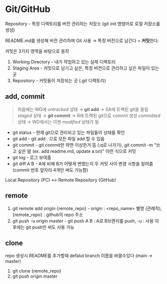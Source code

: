 # Git/GitHub

Repository - 특정 디렉토리를 버전 관리하는 저장소 (git init 명령어로 로컬 저장소를 생성)

README.md를 생성해 버전 관리하며  Git 사용 → 특정 버전으로 남긴다 = **커밋**한다.

커밋은 3가지 영역을 바탕으로 동작 

1. Working Directory -  내가 작업하고 있는 실제 디렉토리
2. Staging Area - 커밋으로 남기고 싶은, 특정 버전으로 관리하고 싶은 파일이 있는 곳
3. Repository - 커밋들이 저장되는 곳 (.git 디렉토리)

## add, commit

> 처음에는 WD에 *untracked* 상태 →  **git add** → SA에 트랙된 git을 올림 *staged* 상태 → **git commit** → R에 트랙된 git으로 commit 생성 *committed* 상태 → WD에서는 이젠 *modified* 상태가 됨
> 
- git status - 현재 git으로 관리되고 있는 파일들의 상태를 확인
- git add - git add . 으로 모든 파일 add 할 수 있음
- git commit - git commit만 하면 이상한거 뜸 (:q로 나가기), git commit -m “쓰고 싶은 말 (ex. add readme.md, update a.txt)” 이런 식으로 커밋
- git log - 로그 보여줌
- git diff A B - A에 비해 B가 어떻게 변했는지 두 커밋 사이 변경 사항을 알려줌 (commit 번호 앞자리 4개만 써도 가능함)

Local Repository (PC) ↔ Remote Repository (GitHub)

## remote

1. git remote add origin {remote_repo} - origin : <repo_name> 별명 (관례적), {remote_repo} : github의 repo 주소
2. git push -u origin master - git push A B : A로 B브랜치를 push, -u : 사용 이후에는 git push만 써도 사용 가능

## clone

repo 생성시 README를 추가할때 defalut branch 이름을 바꿀수있다 (main → master)

1. git clone {remote_repo}
2. git push origin master